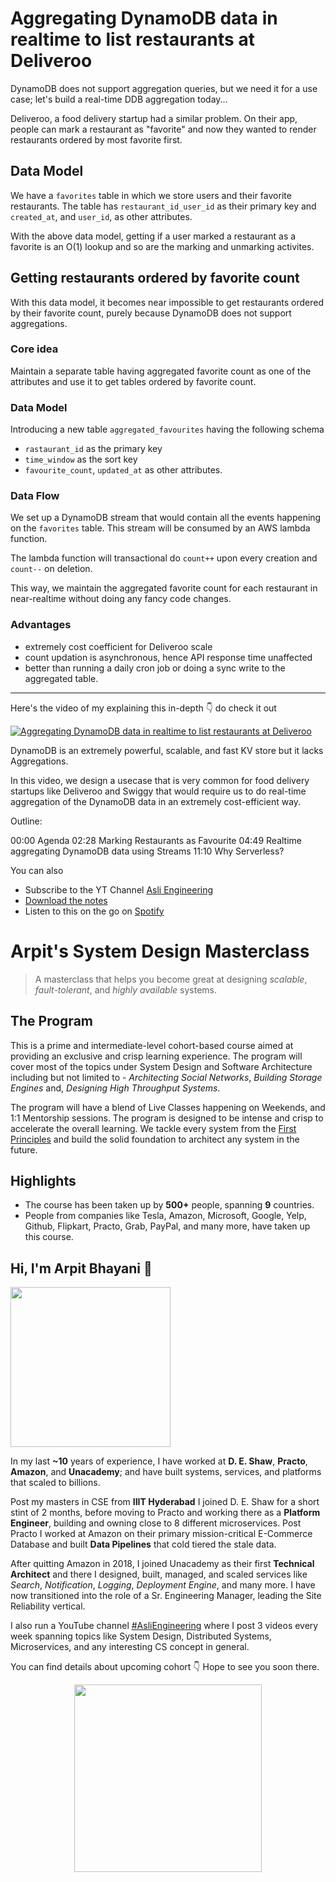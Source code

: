Aggregating DynamoDB data in realtime to list restaurants at Deliveroo
===


DynamoDB does not support aggregation queries, but we need it for a use case; let's build a real-time DDB aggregation today...

Deliveroo, a food delivery startup had a similar problem. On their app, people can mark a restaurant as "favorite" and now they wanted to render restaurants ordered by most favorite first.

## Data Model

We have a `favorites` table in which we store users and their favorite restaurants. The table has `restaurant_id_user_id` as their primary key and `created_at`, and `user_id`, as other attributes.

With the above data model, getting if a user marked a restaurant as a favorite is an O(1) lookup and so are the marking and unmarking activites.

## Getting restaurants ordered by favorite count

With this data model, it becomes near impossible to get restaurants ordered by their favorite count, purely because DynamoDB does not support aggregations.

### Core idea

Maintain a separate table having aggregated favorite count as one of the attributes and use it to get tables ordered by favorite count.

### Data Model

Introducing a new table `aggregated_favourites` having the following schema

- `rastaurant_id` as the primary key
- `time_window` as the sort key
- `favourite_count`, `updated_at` as other attributes.

### Data Flow

We set up a DynamoDB stream that would contain all the events happening on the `favorites` table. This stream will be consumed by an AWS lambda function.

The lambda function will transactional do `count++` upon every creation and `count--` on deletion.

This way, we maintain the aggregated favorite count for each restaurant in near-realtime without doing any fancy code changes.

### Advantages

- extremely cost coefficient for Deliveroo scale
- count updation is asynchronous, hence API response time unaffected
- better than running a daily cron job or doing a sync write to the aggregated table.
<hr />


<p>Here's the video of my explaining this in-depth 👇‍ do check it out</p>

[![Aggregating DynamoDB data in realtime to list restaurants at Deliveroo](https://i.ytimg.com/vi/VNvTEin2liY/mqdefault.jpg)](https://www.youtube.com/watch?v=VNvTEin2liY)

DynamoDB is an extremely powerful, scalable, and fast KV store but it lacks Aggregations.

In this video, we design a usecase that is very common for food delivery startups like Deliveroo and Swiggy that would require us to do real-time aggregation of the DynamoDB data in an extremely cost-efficient way.

Outline:

00:00 Agenda
02:28 Marking Restaurants as Favourite
04:49 Realtime aggregating DynamoDB data using Streams
11:10 Why Serverless?

You can also
 - Subscribe to the YT Channel [Asli Engineering](https://youtube.com/c/ArpitBhayani)
 - [Download the notes](https://drive.google.com/file/d/1EuEW8z07r7mJ0dXO8yWIJ9xJpc_8LQFW/view?usp=sharing)
 - Listen to this on the go on [Spotify](https://open.spotify.com/show/7qMoamm2iZQrsPVm6IQLoD)

# Arpit's System Design Masterclass

> A masterclass that helps you become great at designing _scalable_, _fault-tolerant_, and _highly available_ systems.

## The Program

This is a prime and intermediate-level cohort-based course aimed at providing an exclusive and crisp learning experience. The program will cover most of the topics under System Design and Software Architecture including but not limited to - _Architecting Social Networks_, _Building Storage Engines_ and, _Designing High Throughput Systems_.

The program will have a blend of Live Classes happening on Weekends, and 1:1 Mentorship sessions. The program is designed to be intense and crisp to accelerate the overall learning. We tackle every system from the [First Principles](https://en.wikipedia.org/wiki/First_principle) and build the solid foundation to architect any system in the future.


## Highlights

 - The course has been taken up by __500+__ people, spanning __9__ countries.
 - People from companies like Tesla, Amazon, Microsoft, Google, Yelp, Github, Flipkart, Practo, Grab, PayPal, and many more, have taken up this course.


## Hi, I'm Arpit Bhayani 👋

<img width="256px" src="https://arpitbhayani.me/static/img/arpit.jpg" />

In my last **~10** years of experience, I have worked at **D. E. Shaw**, **Practo**, **Amazon**, and **Unacademy**; and have built systems, services, and platforms that scaled to billions.

Post my masters in CSE from **IIIT Hyderabad** I joined D. E. Shaw for a short stint of 2 months, before moving to Practo and working there as a **Platform Engineer**, building and owning close to 8 different microservices. Post Practo I worked at Amazon on their primary mission-critical E-Commerce Database and built **Data Pipelines** that cold tiered the stale data.

After quitting Amazon in 2018, I joined Unacademy as their first **Technical Architect** and there I designed, built, managed, and scaled services like _Search_, _Notification_, _Logging_, _Deployment Engine_, and many more. I have now transitioned into the role of a Sr. Engineering Manager, leading the Site Reliability vertical.

I also run a YouTube channel [#AsliEngineering](https://www.youtube.com/c/ArpitBhayani) where I post 3 videos every week spanning topics like System Design, Distributed Systems, Microservices, and any interesting CS concept in general.

You can find details about upcoming cohort 👇‍ Hope to see you soon there.

<center>
<a target="_blank" href="https://arpitbhayani.me/masterclass">
<img src="https://user-images.githubusercontent.com/4745789/137859181-d4499cf4-ce65-4466-8b88-a078ece0f081.PNG" width="300px" />
</a>
</center>